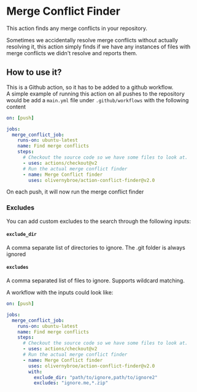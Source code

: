 # Merge Conflict Finder

This action finds any merge conflicts in your repository.

Sometimes we accidentally resolve merge conflicts without actually resolving it,
this action simply finds if we have any instances of files with merge conflicts we
didn't resolve and reports them.


## How to use it?
This is a Github action, so it has to be added to a github workflow.  
A simple example of running this action on all pushes to the repository would be
add a `main.yml` file under `.github/workflows` with the following content
```yaml
on: [push]

jobs:
  merge_conflict_job:
    runs-on: ubuntu-latest
    name: Find merge conflicts
    steps:
      # Checkout the source code so we have some files to look at.
      - uses: actions/checkout@v2
      # Run the actual merge conflict finder
      - name: Merge Conflict finder
        uses: olivernybroe/action-conflict-finder@v2.0
```

On each push, it will now run the merge conflict finder

### Excludes
You can add custom excludes to the search through the following inputs:

#### `exclude_dir`
A comma separate list of directories to ignore. The .git folder is always ignored

#### `excludes`
A comma separated list of files to ignore. Supports wildcard matching. 

A workflow with the inputs could look like:

```yaml
on: [push]

jobs:
  merge_conflict_job:
    runs-on: ubuntu-latest
    name: Find merge conflicts
    steps:
      # Checkout the source code so we have some files to look at.
      - uses: actions/checkout@v2
      # Run the actual merge conflict finder
      - name: Merge Conflict finder
        uses: olivernybroe/action-conflict-finder@v2.0
        with:
          exclude_dir: "path/to/ignore,path/to/ignore2"
          excludes: "ignore.me,*.zip"
```

